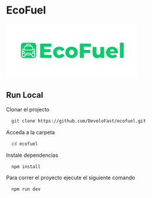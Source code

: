# EcoFuel
<img height="150" src="./src/assets/logo.png" />




## Run Local

Clonar el projecto

```bash
  git clone https://github.com/DeveloFast/ecofuel.git
```
Acceda a la carpeta
```bash
  cd ecofuel
```



Instale dependencias 

```bash
  npm install
```


Para correr el proyecto ejecute el siguiente comando 

```bash
  npm run dev
```
